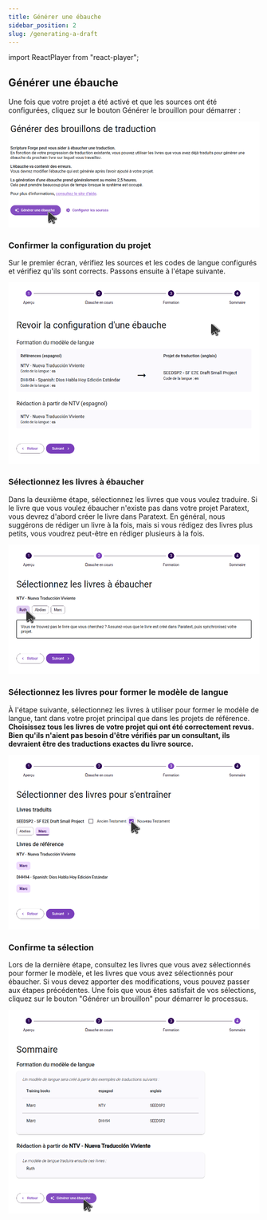 ```yaml
---
title: Générer une ébauche
sidebar_position: 2
slug: /generating-a-draft
---
```


import ReactPlayer from "react-player";

<div class="player-wrapper"><ReactPlayer controls url="https://youtu.be/binHoeAGGvU" /></div>

## Générer une ébauche

Une fois que votre projet a été activé et que les sources ont été configurées, cliquez sur le bouton Générer le brouillon pour démarrer :

![](./generate_draft_button.png)

### Confirmer la configuration du projet

Sur le premier écran, vérifiez les sources et les codes de langue configurés et vérifiez qu'ils sont corrects. Passons ensuite à l'étape suivante.

![](./generate_draft_confirm_sources.png)

### Sélectionnez les livres à ébaucher

Dans la deuxième étape, sélectionnez les livres que vous voulez traduire. Si le livre que vous voulez ébaucher n'existe pas dans votre projet Paratext, vous devrez d'abord créer le livre dans Paratext. En général, nous suggérons de rédiger un livre à la fois, mais si vous rédigez des livres plus petits, vous voudrez peut-être en rédiger plusieurs à la fois.

![](./generate_draft_select_books_to_draft.png)

### Sélectionnez les livres pour former le modèle de langue

À l'étape suivante, sélectionnez les livres à utiliser pour former le modèle de langue, tant dans votre projet principal que dans les projets de référence. **Choisissez tous les livres de votre projet qui ont été correctement revus. Bien qu'ils n'aient pas besoin d'être vérifiés par un consultant, ils devraient être des traductions exactes du livre source.**

![](./generate_draft_select_books_to_train.png)

### Confirme ta sélection

Lors de la dernière étape, consultez les livres que vous avez sélectionnés pour former le modèle, et les livres que vous avez sélectionnés pour ébaucher. Si vous devez apporter des modifications, vous pouvez passer aux étapes précédentes. Une fois que vous êtes satisfait de vos sélections, cliquez sur le bouton "Générer un brouillon" pour démarrer le processus.

![](./generate_draft_summary.png)